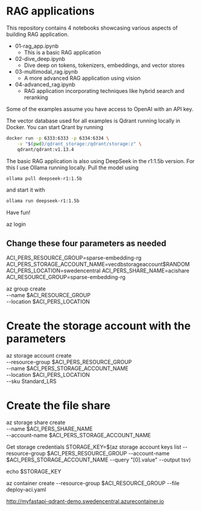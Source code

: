 # RAG applications

This repository contains 4 notebooks showcasing various aspects of building RAG application.

* 01-rag_app.ipynb
    * This is a basic RAG application 
* 02-dive_deep.ipynb
    * Dive deep on tokens, tokenizers, embeddings, and vector stores
* 03-multimodal_rag.ipynb
    * A more advanced RAG application using vision
* 04-advanced_rag.ipynb
    * RAG application incorporating techniques like hybrid search and reranking

Some of the examples assume you have access to OpenAI with an API key.

The vector database used for all examples is Qdrant running locally in Docker. You can start Qrant by running 
``` bash
docker run -p 6333:6333 -p 6334:6334 \
    -v "$(pwd)/qdrant_storage:/qdrant/storage:z" \
    qdrant/qdrant:v1.13.4
```

The basic RAG application is also using DeepSeek in the r1:1.5b version. For this I use
Ollama running locally. Pull the model using
``` bash
ollama pull deepseek-r1:1.5b
```
and start it with
``` bash
ollama run deepseek-r1:1.5b
```

Have fun!

az login


## Change these four parameters as needed
ACI_PERS_RESOURCE_GROUP=sparse-embedding-rg
ACI_PERS_STORAGE_ACCOUNT_NAME=vecdbstorageaccount$RANDOM
ACI_PERS_LOCATION=swedencentral
ACI_PERS_SHARE_NAME=acishare
ACI_RESOURCE_GROUP=sparse-embedding-rg


az group create \
    --name $ACI_RESOURCE_GROUP \
    --location $ACI_PERS_LOCATION


# Create the storage account with the parameters
az storage account create \
    --resource-group $ACI_PERS_RESOURCE_GROUP \
    --name $ACI_PERS_STORAGE_ACCOUNT_NAME \
    --location $ACI_PERS_LOCATION \
    --sku Standard_LRS

# Create the file share
az storage share create \
  --name $ACI_PERS_SHARE_NAME \
  --account-name $ACI_PERS_STORAGE_ACCOUNT_NAME

Get storage credentials
STORAGE_KEY=$(az storage account keys list --resource-group $ACI_PERS_RESOURCE_GROUP --account-name $ACI_PERS_STORAGE_ACCOUNT_NAME --query "[0].value" --output tsv)

echo $STORAGE_KEY


az container create --resource-group $ACI_RESOURCE_GROUP --file deploy-aci.yaml


http://myfastapi-qdrant-demo.swedencentral.azurecontainer.io
